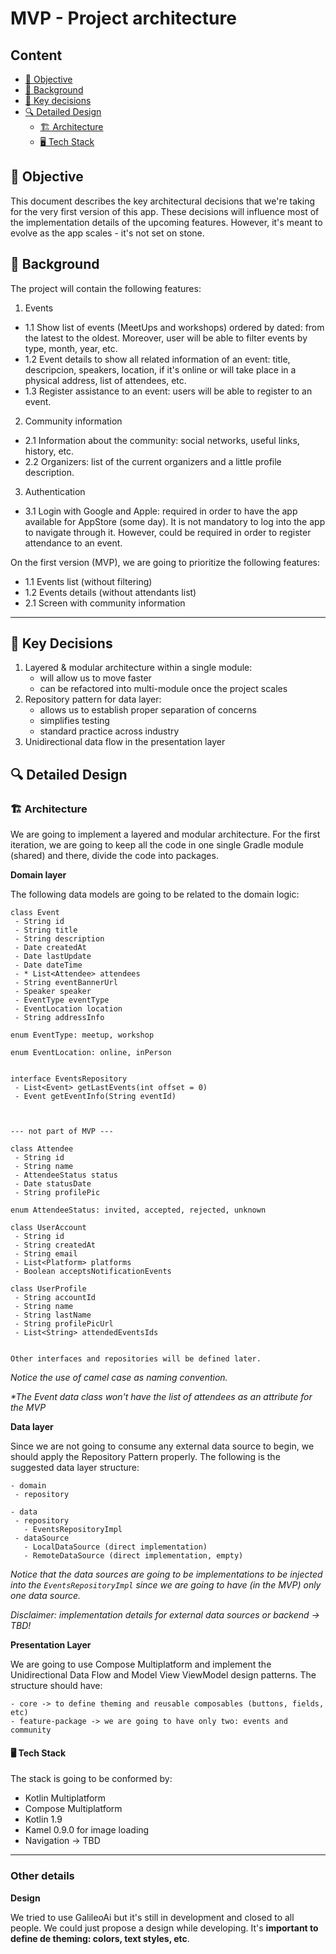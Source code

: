 # MVP - Project architecture

## Content

- [🌟 Objective](#-objective)
- [📓 Background](#-background)
- [🤝 Key decisions](#-key-decisions)
- [🔍 Detailed Design](#-detailed-design)
  - [🏗️ Architecture](#-architecture)
  - [🖥️ Tech Stack](#-tech-stack)

## 🌟 Objective

This document describes the key architectural decisions that we're taking for the very first version of this app. These decisions will influence most of the implementation details of the upcoming features. However, it's meant to evolve as the app scales - it's not set on stone.

## 📓 Background

The project will contain the following features:
1. Events
  - 1.1 Show list of events (MeetUps and workshops) ordered by dated: from the latest to the oldest. Moreover, user will be able to filter events by type, month, year, etc.
  - 1.2 Event details to show all related information of an event: title, descripcion, speakers, location, if it's online or will take place in a physical address, list of attendees, etc.
  - 1.3 Register assistance to an event: users will be able to register to an event.
2. Community information
  - 2.1 Information about the community: social networks, useful links, history, etc.
  - 2.2 Organizers: list of the current organizers and a little profile description.
3. Authentication
  - 3.1 Login with Google and Apple: required in order to have the app available for AppStore (some day). It is not mandatory to log into the app to navigate through it. However, could be required in order to register attendance to an event.

On the first version (MVP), we are going to prioritize the following features:

- 1.1 Events list (without filtering)
- 1.2 Events details (without attendants list)
- 2.1 Screen with community information


---

## 🤝 Key Decisions

1. Layered & modular architecture within a single module:
    - will allow us to move faster
    - can be refactored into multi-module once the project scales
2. Repository pattern for data layer:
    - allows us to establish proper separation of concerns
    - simplifies testing
    - standard practice across industry
3. Unidirectional data flow in the presentation layer

## 🔍 Detailed Design

### 🏗️ Architecture
We are going to implement a layered and modular architecture. For the first iteration, we are going to keep all the code in one single Gradle module (shared) and there, divide the code into packages.


**Domain layer**

The following data models are going to be related to the domain logic:
```
class Event
 - String id
 - String title
 - String description
 - Date createdAt
 - Date lastUpdate
 - Date dateTime
 - * List<Attendee> attendees
 - String eventBannerUrl
 - Speaker speaker
 - EventType eventType
 - EventLocation location
 - String addressInfo

enum EventType: meetup, workshop

enum EventLocation: online, inPerson


interface EventsRepository
 - List<Event> getLastEvents(int offset = 0)
 - Event getEventInfo(String eventId)



--- not part of MVP ---

class Attendee
 - String id
 - String name
 - AttendeeStatus status
 - Date statusDate
 - String profilePic

enum AttendeeStatus: invited, accepted, rejected, unknown

class UserAccount
 - String id
 - String createdAt
 - String email
 - List<Platform> platforms
 - Boolean acceptsNotificationEvents

class UserProfile
 - String accountId
 - String name
 - String lastName
 - String profilePicUrl
 - List<String> attendedEventsIds


Other interfaces and repositories will be defined later.

```

_Notice the use of camel case as naming convention._

_*The Event data class won't have the list of attendees as an attribute for the MVP_



**Data layer**

Since we are not going to consume any external data source to begin, we should apply the Repository Pattern properly. The following is the suggested data layer structure:
```
- domain
 - repository

- data
 - repository
   - EventsRepositoryImpl
 - dataSource
   - LocalDataSource (direct implementation)
   - RemoteDataSource (direct implementation, empty)
```
_Notice that the data sources are going to be implementations to be injected into the `EventsRepositoryImpl` since we are going to have (in the MVP) only one data source._

_Disclaimer: implementation details for external data sources or backend -> TBD!_


**Presentation Layer**

We are going to use Compose Multiplatform and implement the Unidirectional Data Flow and Model View ViewModel design patterns.
The structure should have:
```
- core -> to define theming and reusable composables (buttons, fields, etc)
- feature-package -> we are going to have only two: events and community
```

#### 🖥️ Tech Stack
The stack is going to be conformed by:
- Kotlin Multiplatform
- Compose Multiplatform
- Kotlin 1.9
- Kamel 0.9.0 for image loading
- Navigation -> TBD


---

### Other details

**Design**

We tried to use GalileoAi but it's still in development and closed to all people. We could just propose a design while developing. It's **important to define de theming: colors, text styles, etc**.

